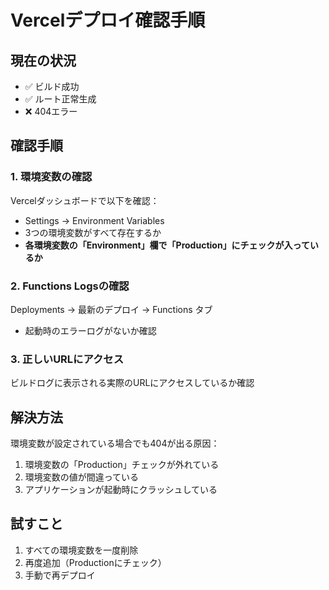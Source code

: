 # Vercelデプロイ確認手順

## 現在の状況
- ✅ ビルド成功
- ✅ ルート正常生成
- ❌ 404エラー

## 確認手順

### 1. 環境変数の確認
Vercelダッシュボードで以下を確認：
- Settings → Environment Variables
- 3つの環境変数がすべて存在するか
- **各環境変数の「Environment」欄で「Production」にチェックが入っているか**

### 2. Functions Logsの確認
Deployments → 最新のデプロイ → Functions タブ
- 起動時のエラーログがないか確認

### 3. 正しいURLにアクセス
ビルドログに表示される実際のURLにアクセスしているか確認

## 解決方法

環境変数が設定されている場合でも404が出る原因：
1. 環境変数の「Production」チェックが外れている
2. 環境変数の値が間違っている
3. アプリケーションが起動時にクラッシュしている

## 試すこと

1. すべての環境変数を一度削除
2. 再度追加（Productionにチェック）
3. 手動で再デプロイ

